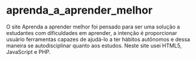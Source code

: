 # aprenda_a_aprender_melhor
O site Aprenda a aprender melhor foi pensado para ser uma solução a estudantes com dificuldades em aprender, a intenção é proporcionar usuário ferramentas capazes de ajudá-lo a ter hábitos autônomos e dessa maneira se autodisciplinar quanto aos estudos.
Neste site usei HTML5, JavaScript e PHP.

